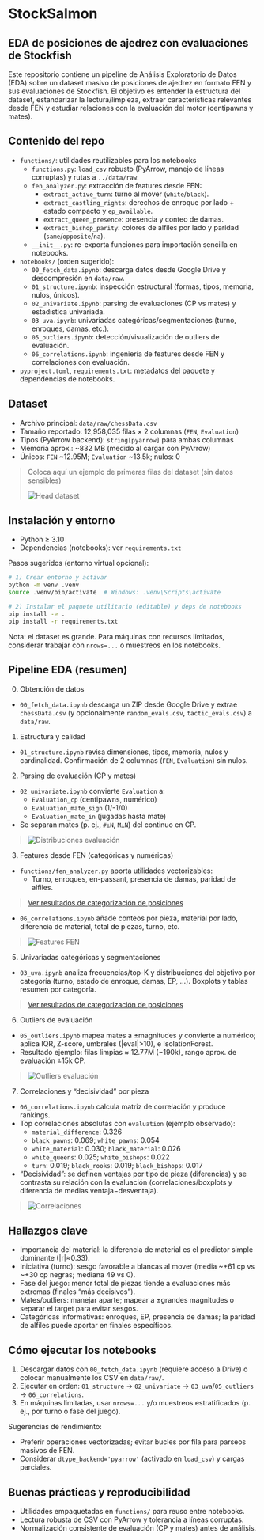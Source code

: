 # StockSalmon 
## EDA de posiciones de ajedrez con evaluaciones de Stockfish

Este repositorio contiene un pipeline de Análisis Exploratorio de Datos (EDA) sobre un dataset masivo de posiciones de ajedrez en formato FEN y sus evaluaciones de Stockfish. El objetivo es entender la estructura del dataset, estandarizar la lectura/limpieza, extraer características relevantes desde FEN y estudiar relaciones con la evaluación del motor (centipawns y mates).


## Contenido del repo

- `functions/`: utilidades reutilizables para los notebooks
  - `functions.py`: `load_csv` robusto (PyArrow, manejo de líneas corruptas) y rutas a `../data/raw`.
  - `fen_analyzer.py`: extracción de features desde FEN:
    - `extract_active_turn`: turno al mover (`white`/`black`).
    - `extract_castling_rights`: derechos de enroque por lado + estado compacto y `ep_available`.
    - `extract_queen_presence`: presencia y conteo de damas.
    - `extract_bishop_parity`: colores de alfiles por lado y paridad (`same`/`opposite`/`na`).
  - `__init__.py`: re-exporta funciones para importación sencilla en notebooks.
- `notebooks/` (orden sugerido):
  - `00_fetch_data.ipynb`: descarga datos desde Google Drive y descompresión en `data/raw`.
  - `01_structure.ipynb`: inspección estructural (formas, tipos, memoria, nulos, únicos).
  - `02_univariate.ipynb`: parsing de evaluaciones (CP vs mates) y estadística univariada.
  - `03_uva.ipynb`: univariadas categóricas/segmentaciones (turno, enroques, damas, etc.).
  - `05_outliers.ipynb`: detección/visualización de outliers de evaluación.
  - `06_correlations.ipynb`: ingeniería de features desde FEN y correlaciones con evaluación.
- `pyproject.toml`, `requirements.txt`: metadatos del paquete y dependencias de notebooks.

## Dataset

- Archivo principal: `data/raw/chessData.csv`
- Tamaño reportado: 12,958,035 filas × 2 columnas (`FEN`, `Evaluation`)
- Tipos (PyArrow backend): `string[pyarrow]` para ambas columnas
- Memoria aprox.: ~832 MB (medido al cargar con PyArrow)
- Únicos: `FEN` ~12.95M; `Evaluation` ~13.5k; nulos: 0

> Coloca aquí un ejemplo de primeras filas del dataset (sin datos sensibles)
>
> ![Head dataset](docs/figures/dataset_head.png)


## Instalación y entorno

- Python ≥ 3.10
- Dependencias (notebooks): ver `requirements.txt`

Pasos sugeridos (entorno virtual opcional):

```bash
# 1) Crear entorno y activar
python -m venv .venv
source .venv/bin/activate  # Windows: .venv\Scripts\activate

# 2) Instalar el paquete utilitario (editable) y deps de notebooks
pip install -e .
pip install -r requirements.txt
```

Nota: el dataset es grande. Para máquinas con recursos limitados, considerar trabajar con `nrows=...` o muestreos en los notebooks.


## Pipeline EDA (resumen)

0) Obtención de datos
- `00_fetch_data.ipynb` descarga un ZIP desde Google Drive y extrae `chessData.csv` (y opcionalmente `random_evals.csv`, `tactic_evals.csv`) a `data/raw`.

1) Estructura y calidad
- `01_structure.ipynb` revisa dimensiones, tipos, memoria, nulos y cardinalidad. Confirmación de 2 columnas (`FEN`, `Evaluation`) sin nulos.

2) Parsing de evaluación (CP y mates)
- `02_univariate.ipynb` convierte `Evaluation` a:
  - `Evaluation_cp` (centipawns, numérico)
  - `Evaluation_mate_sign` (1/-1/0)
  - `Evaluation_mate_in` (jugadas hasta mate)
- Se separan mates (p. ej., `#±N`, `M±N`) del continuo en CP.

> ![Distribuciones evaluación](resources/images/analisis_univariado.png)

3) Features desde FEN (categóricas y numéricas)
- `functions/fen_analyzer.py` aporta utilidades vectorizables:
  - Turno, enroques, en-passant, presencia de damas, paridad de alfiles.
> [Ver resultados de categorización de posiciones](notebooks/03_uva.ipynb)

- `06_correlations.ipynb` añade conteos por pieza, material por lado, diferencia de material, total de piezas, turno, etc.
> ![Features FEN](resources/images/matriz_correlacion.png)



5) Univariadas categóricas y segmentaciones
- `03_uva.ipynb` analiza frecuencias/top-K y distribuciones del objetivo por categoría (turno, estado de enroque, damas, EP, …). Boxplots y tablas resumen por categoría.

> [Ver resultados de categorización de posiciones](notebooks/03_uva.ipynb)

6) Outliers de evaluación
- `05_outliers.ipynb` mapea mates a ±magnitudes y convierte a numérico; aplica IQR, Z-score, umbrales (|eval|>10), e IsolationForest.
- Resultado ejemplo: filas limpias ≈ 12.77M (−190k), rango aprox. de evaluación ±15k CP.

> ![Outliers evaluación](resources/images/outliers.png)

7) Correlaciones y “decisividad” por pieza
- `06_correlations.ipynb` calcula matriz de correlación y produce rankings.
- Top correlaciones absolutas con `evaluation` (ejemplo observado):
  - `material_difference`: 0.326
  - `black_pawns`: 0.069; `white_pawns`: 0.054
  - `white_material`: 0.030; `black_material`: 0.026
  - `white_queens`: 0.025; `white_bishops`: 0.022
  - `turn`: 0.019; `black_rooks`: 0.019; `black_bishops`: 0.017
- “Decisividad”: se definen ventajas por tipo de pieza (diferencias) y se contrasta su relación con la evaluación (correlaciones/boxplots y diferencia de medias ventaja−desventaja).

> ![Correlaciones](resources/images/correlations.png)


## Hallazgos clave

- Importancia del material: la diferencia de material es el predictor simple dominante (|r|≈0.33).
- Iniciativa (turno): sesgo favorable a blancas al mover (media ~+61 cp vs ~+30 cp negras; mediana 49 vs 0).
- Fase del juego: menor total de piezas tiende a evaluaciones más extremas (finales “más decisivos”).
- Mates/outliers: manejar aparte; mapear a ±grandes magnitudes o separar el target para evitar sesgos.
- Categóricas informativas: enroques, EP, presencia de damas; la paridad de alfiles puede aportar en finales específicos.


## Cómo ejecutar los notebooks

1) Descargar datos con `00_fetch_data.ipynb` (requiere acceso a Drive) o colocar manualmente los CSV en `data/raw/`.
2) Ejecutar en orden: `01_structure` → `02_univariate` → `03_uva`/`05_outliers` → `06_correlations`.
3) En máquinas limitadas, usar `nrows=...` y/o muestreos estratificados (p. ej., por turno o fase del juego).

Sugerencias de rendimiento:
- Preferir operaciones vectorizadas; evitar bucles por fila para parseos masivos de FEN.
- Considerar `dtype_backend='pyarrow'` (activado en `load_csv`) y cargas parciales.


## Buenas prácticas y reproducibilidad

- Utilidades empaquetadas en `functions/` para reuso entre notebooks.
- Lectura robusta de CSV con PyArrow y tolerancia a líneas corruptas.
- Normalización consistente de evaluación (CP y mates) antes de análisis.
